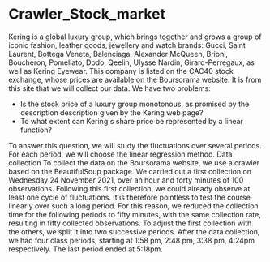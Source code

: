 # Crawler_Stock_market
Kering is a global luxury group, which brings together and grows a group of
iconic fashion, leather goods, jewellery and watch brands: Gucci, Saint Laurent, Bottega Veneta, Balenciaga, Alexander McQueen, Brioni, Boucheron, Pomellato, Dodo, Qeelin, Ulysse Nardin, Girard-Perregaux, as well as Kering Eyewear.
This company is listed on the CAC40 stock exchange, whose prices are available on the Boursorama website. It is from this site that we will collect our data.
We have two problems:
- Is the stock price of a luxury group monotonous, as promised by the description description given by the Kering web page?
- To what extent can Kering's share price be represented by a linear function?

To answer this question, we will study the fluctuations over several periods.
For each period, we will choose the linear regression method.
Data collection
To collect the data on the Boursorama website, we use a crawler based on the BeautifulSoup package. We carried out a first collection on Wednesday 24 November 2021, over an hour and forty minutes of 100 observations. Following this first collection, we could already observe at least one cycle of fluctuations.
It is therefore pointless to test the course linearly over such a long period. For this reason, we reduced the collection time for the following periods to fifty minutes, with the same collection rate, resulting in fifty collected observations. To adjust the first collection with the others, we split it into two successive periods.
After the data collection, we had four class periods, starting at 1:58 pm, 2:48 pm, 3:38 pm, 4:24pm respectively. The last period ended at 5:18pm. 
